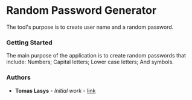 # Random Password Generator

The tool's purpose is to create user name and a random password.


### Getting Started

The main purpose of the application is to create random passwords that include:
	Numbers;
    Capital letters;
    Lower case letters;
    And symbols.

### Authors

* **Tomas Lasys** - *Initial work* - [link](https://github.com/tomaslasys/random_password_generator)


    